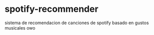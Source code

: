 # spotify-recommender
sistema de recomendacion de canciones de spotify basado en gustos musicales owo
